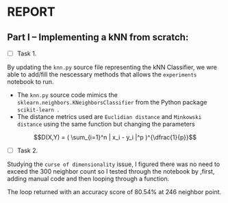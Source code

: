 # REPORT

## Part I – Implementing a kNN from scratch:

- [ ] Task 1.

By updating the `knn.py` source file representing the kNN Classifier, we wre able to add/fill the nescessary methods that allows the `experiments` notebook to run.

- The `knn.py` source code mimics the `sklearn.neighbors.KNeighborsClassifier` from the Python package `scikit-learn `.
- The distance metrics used are `Euclidian distance` and `Minkowski distance` using the same function but changing the parameters 

```math
D(X,Y) = ( \sum_{i=1}^n | x_i - y_i |^p )^{\dfrac{1}{p}}
```

- [ ] Task 2.

Studying the `curse of dimensionality` issue, I figured there was no need to exceed the 300 neighbor count so I tested through the notebook by ,first, adding manual code and then looping through a function.

The loop returned with an accuracy score of 80.54% at 246 neighbor point. 
